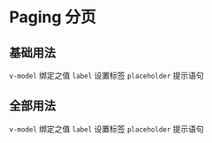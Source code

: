 
# Paging 分页

## 基础用法
`v-model` 绑定之值 `label` 设置标签 `placeholder` 提示语句

<template>
  <me-paging :total="total"/>
</template>
<script>
export default {
  data() {
    return {
      total: 500
    }
  }
}
</script>



## 全部用法
`v-model` 绑定之值 `label` 设置标签 `placeholder` 提示语句

<template>
  <me-paging :total="total" border />
</template>
<script>
export default {
  data() {
    return {
      total: 1000
    }
  }
}
</script>

